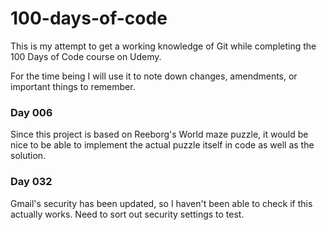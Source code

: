 # 100-days-of-code

This is my attempt to get a working knowledge of Git while completing the 100 Days of Code course on Udemy.

For the time being I will use it to note down changes, amendments, or important things to remember.


### **Day 006**

Since this project is based on Reeborg's World maze puzzle, it would be nice to be able to implement the actual puzzle itself in code as well as the solution.

### **Day 032**

Gmail's security has been updated, so I haven't been able to check if this actually works. Need to sort out security settings to test.
